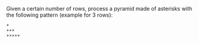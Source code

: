 Given a certain number of rows, process a pyramid made of asterisks with the following pattern (example for 3 rows):

```
*
***
*****
```
